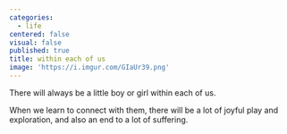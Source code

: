 ```yaml
---
categories:
  - life
centered: false
visual: false
published: true
title: within each of us
image: 'https://i.imgur.com/GIaUr39.png'
---
```

There will always be 
a little boy or girl 
within each of us. 

When we learn to connect with them, 
there will be a lot of joyful play 
and exploration, 
and also an end 
to a lot of suffering.
